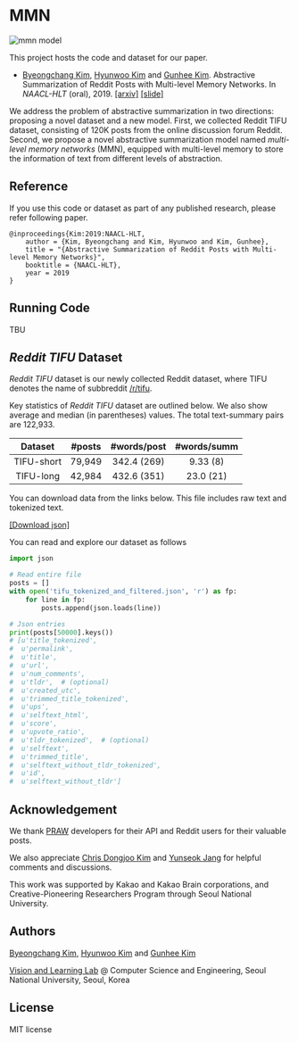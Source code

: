 # MMN

![mmn model](./assets/mmn_model.png)

This project hosts the code and dataset for our paper.

- [Byeongchang Kim](https://bckim92.github.io/), [Hyunwoo Kim](https://skywalker023.github.io/) and [Gunhee Kim](http://vision.snu.ac.kr/~gunhee/). Abstractive Summarization of Reddit Posts with Multi-level Memory Networks. In *NAACL-HLT* (oral), 2019. [[arxiv]](https://arxiv.org/abs/1811.00783) [[slide]](https://drive.google.com/open?id=17nGtwNewII9Uqxmq4Rp_xmQtCJPAZRnz)

We address the problem of abstractive summarization in two directions: proposing a novel dataset and a new model.
First, we collected Reddit TIFU dataset, consisting of 120K posts from the online discussion forum Reddit.
Second, we propose a novel abstractive summarization model named *multi-level memory networks* (MMN), equipped with multi-level memory to store the information of text from different levels of abstraction.

## Reference

If you use this code or dataset as part of any published research, please refer following paper.

```
@inproceedings{Kim:2019:NAACL-HLT,
    author = {Kim, Byeongchang and Kim, Hyunwoo and Kim, Gunhee},
    title = "{Abstractive Summarization of Reddit Posts with Multi-level Memory Networks}",
    booktitle = {NAACL-HLT},
    year = 2019
}
```

## Running Code

TBU

## *Reddit TIFU* Dataset

*Reddit TIFU* dataset is our newly collected Reddit dataset, where TIFU denotes the name of subbreddit [/r/tifu](https://www.reddit.com/r/tifu/).

Key statistics of *Reddit TIFU* dataset are outlined below.
We also show average and median (in parentheses) values.
The total text-summary pairs are 122,933.

| Dataset      | #posts    | #words/post | #words/summ |
|:------------:|:---------:|:-----------:|:-----------:|
| TIFU-short   | 79,949    | 342.4 (269) | 9.33 (8)    |
| TIFU-long    | 42,984    | 432.6 (351) | 23.0 (21)   |

You can download data from the links below.
This file includes raw text and tokenized text.

[[Download json]](https://drive.google.com/open?id=1ffWfITKFMJeqjT8loC8aiCLRNJpc_XnF)

You can read and explore our dataset as follows

```python
import json

# Read entire file
posts = []
with open('tifu_tokenized_and_filtered.json', 'r') as fp:
    for line in fp:
        posts.append(json.loads(line))

# Json entries
print(posts[50000].keys())
# [u'title_tokenized',
#  u'permalink',
#  u'title',
#  u'url',
#  u'num_comments',
#  u'tldr',  # (optional)
#  u'created_utc',
#  u'trimmed_title_tokenized',
#  u'ups',
#  u'selftext_html',
#  u'score',
#  u'upvote_ratio',
#  u'tldr_tokenized',  # (optional)
#  u'selftext',
#  u'trimmed_title',
#  u'selftext_without_tldr_tokenized',
#  u'id',
#  u'selftext_without_tldr']
```

## Acknowledgement

We thank [PRAW](https://praw.readthedocs.io/en/latest/) developers for their API and Reddit users for their valuable posts.

We also appreciate [Chris Dongjoo Kim](http://vision.snu.ac.kr/people/dongjookim.html) and [Yunseok Jang](https://yunseokjang.github.io) for helpful comments and discussions.

This work was supported by Kakao and Kakao Brain corporations, and Creative-Pioneering Researchers Program through Seoul National University.

## Authors

[Byeongchang Kim](https://bckim92.github.io/), [Hyunwoo Kim](https://skywalker023.github.io/) and [Gunhee Kim](http://vision.snu.ac.kr/~gunhee/)

[Vision and Learning Lab](http://vision.snu.ac.kr/) @ Computer Science and Engineering, Seoul National University, Seoul, Korea

## License

MIT license
